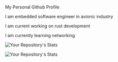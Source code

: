 My Personal Github Profile

I am embedded software engineer in avionic industry

I am current working on rust development

I am currently learning networking

![Your Repository's Stats](https://github-readme-stats.vercel.app/api?username=dogukanarat&show_icons=true)

![Your Repository's Stats](https://github-readme-stats.vercel.app/api/top-langs/?username=dogukanarat&theme=black)

<!--
**dogukanarat/dogukanarat** is a ✨ _special_ ✨ repository because its `README.md` (this file) appears on your GitHub profile.

Here are some ideas to get you started:

- 🔭 I’m currently working on ...
- 🌱 I’m currently learning ...
- 👯 I’m looking to collaborate on ...
- 🤔 I’m looking for help with ...
- 💬 Ask me about ...
- 📫 How to reach me: ...
- 😄 Pronouns: ...
- ⚡ Fun fact: ...
-->
